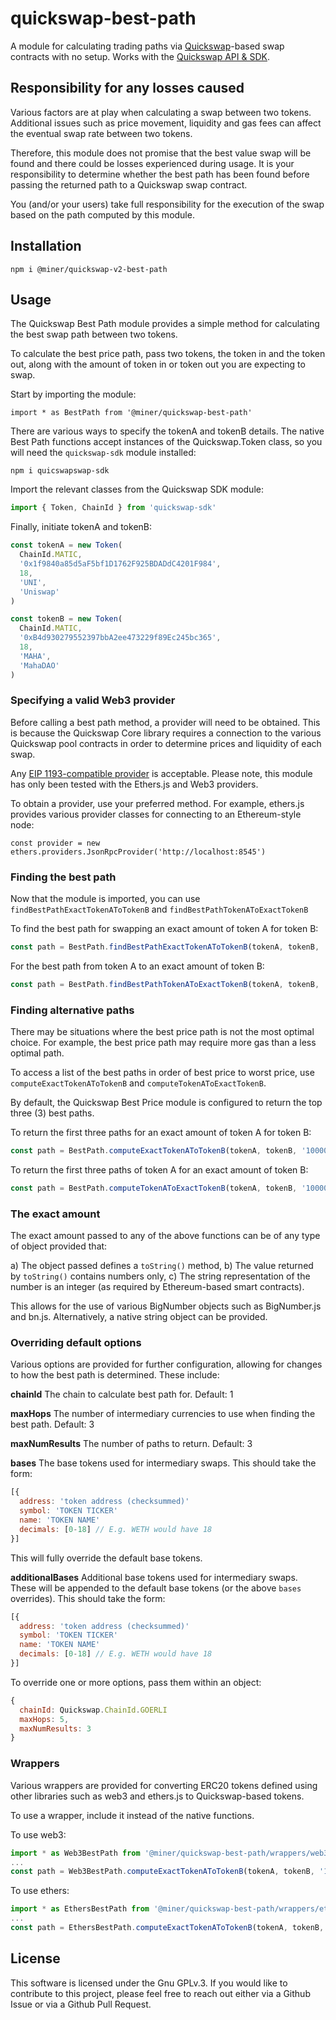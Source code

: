 # quickswap-best-path

A module for calculating trading paths via [Quickswap](https://quickswap.exchange)-based swap contracts with no setup. Works with the [Quickswap API & SDK](https://docs.uniswap.org/sdk/v2/overview).

## Responsibility for any losses caused

Various factors are at play when calculating a swap between two tokens. Additional issues such as price movement, liquidity and gas fees can affect the eventual swap rate between two tokens.

Therefore, this module does not promise that the best value swap will be found and there could be losses experienced during usage. It is your responsibility to determine whether the best path has been found before passing the returned path to a Quickswap swap contract. 

You (and/or your users) take full responsibility for the execution of the swap based on the path computed by this module.

## Installation

```
npm i @miner/quickswap-v2-best-path
```

## Usage

The Quickswap Best Path module provides a simple method for calculating the best swap path between two tokens.

To calculate the best price path, pass two tokens, the token in and the token out, along with the amount of token in or token out you are expecting to swap.

Start by importing the module:

```
import * as BestPath from '@miner/quickswap-best-path'
```

There are various ways to specify the tokenA and tokenB details. The native Best Path functions accept instances of the Quickswap.Token class, so you will need the `quickswap-sdk` module installed:

```
npm i quicswapswap-sdk
```

Import the relevant classes from the Quickswap SDK module:

```js
import { Token, ChainId } from 'quickswap-sdk'
```

Finally, initiate tokenA and tokenB:

```js
const tokenA = new Token(
  ChainId.MATIC,
  '0x1f9840a85d5aF5bf1D1762F925BDADdC4201F984',
  18,
  'UNI',
  'Uniswap'
)

const tokenB = new Token(
  ChainId.MATIC,
  '0xB4d930279552397bbA2ee473229f89Ec245bc365',
  18,
  'MAHA',
  'MahaDAO'
)
```

### Specifying a valid Web3 provider

Before calling a best path method, a provider will need to be obtained. This is because the Quickswap Core library requires a connection to the various Quickswap pool contracts in order to determine prices and liquidity of each swap.

Any [EIP 1193-compatible provider](https://eips.ethereum.org/EIPS/eip-1193) is acceptable. Please note, this module has only been tested with the Ethers.js and Web3 providers.

To obtain a provider, use your preferred method. For example, ethers.js provides various provider classes for connecting to an Ethereum-style node:

```
const provider = new ethers.providers.JsonRpcProvider('http://localhost:8545')
```

### Finding the best path

Now that the module is imported, you can use `findBestPathExactTokenAToTokenB` and `findBestPathTokenAToExactTokenB`

To find the best path for swapping an exact amount of token A for token B:

```js
const path = BestPath.findBestPathExactTokenAToTokenB(tokenA, tokenB, '1000000000000000000', provider)
```

For the best path from token A to an exact amount of token B:

```js
const path = BestPath.findBestPathTokenAToExactTokenB(tokenA, tokenB, '1000000000000000000', provider)
```

### Finding alternative paths

There may be situations where the best price path is not the most optimal choice. For example, the best price path may require more gas than a less optimal path. 

To access a list of the best paths in order of best price to worst price, use `computeExactTokenAToTokenB` and `computeTokenAToExactTokenB`.

By default, the Quickswap Best Price module is configured to return the top three (3) best paths.

To return the first three paths for an exact amount of token A for token B:

```js
const path = BestPath.computeExactTokenAToTokenB(tokenA, tokenB, '1000000000000000000', provider)
```

To return the first three paths of token A for an exact amount of token B:

```js
const path = BestPath.computeTokenAToExactTokenB(tokenA, tokenB, '1000000000000000000', provider)
```

### The exact amount

The exact amount passed to any of the above functions can be of any type of object provided that:

a) The object passed defines a `toString()` method,
b) The value returned by `toString()` contains numbers only,
c) The string representation of the number is an integer (as required by Ethereum-based smart contracts).

This allows for the use of various BigNumber objects such as BigNumber.js and bn.js. Alternatively, a native string object can be provided.

### Overriding default options

Various options are provided for further configuration, allowing for changes to how the best path is determined. These include:

**chainId**
The chain to calculate best path for.
Default: 1

**maxHops**
The number of intermediary currencies to use when finding the best path. Default: 3

**maxNumResults**
The number of paths to return.
Default: 3

**bases**
The base tokens used for intermediary swaps. This should take the form:

```js
[{
  address: 'token address (checksummed)'
  symbol: 'TOKEN TICKER'
  name: 'TOKEN NAME'
  decimals: [0-18] // E.g. WETH would have 18
}]
```

This will fully override the default base tokens.

**additionalBases**
Additional base tokens used for intermediary swaps. These will be appended to the default base tokens (or the above `bases` overrides). This should take the form:

```js
[{
  address: 'token address (checksummed)'
  symbol: 'TOKEN TICKER'
  name: 'TOKEN NAME'
  decimals: [0-18] // E.g. WETH would have 18
}]
```

To override one or more options, pass them within an object:

```js
{
  chainId: Quickswap.ChainId.GOERLI
  maxHops: 5,
  maxNumResults: 3
}
```

### Wrappers

Various wrappers are provided for converting ERC20 tokens defined using other libraries such as web3 and ethers.js to Quickswap-based tokens.

To use a wrapper, include it instead of the native functions.

To use web3:

```js
import * as Web3BestPath from '@miner/quickswap-best-path/wrappers/web3'
...
const path = Web3BestPath.computeExactTokenAToTokenB(tokenA, tokenB, '1000000000000000000', provider)
```

To use ethers: 

```js
import * as EthersBestPath from '@miner/quickswap-best-path/wrappers/ethers'
...
const path = EthersBestPath.computeExactTokenAToTokenB(tokenA, tokenB, '1000000000000000000', provider)
```

## License

This software is licensed under the Gnu GPLv.3. If you would like to contribute to this project, please feel free to reach out either via a Github Issue or via a Github Pull Request.